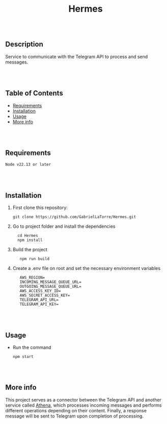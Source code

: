 <div align="center">
 <h1>Hermes</h1>
</div>

<br><br>
## Description
Service to communicate with the Telegram API to process and send messages.

<br><br>
## Table of Contents

- [Requirements](#requirements)
- [Installation](#installation)
- [Usage](#usage)
- [More info](#more-info)

<br><br>
## Requirements

 ```
Node v22.13 or later
 ```

<br><br>
## Installation
  1. First clone this repository:
     
      ```
      git clone https://github.com/GabrielLaTorre/Hermes.git
      ```
  2. Go to project folder and install the dependencies 

      ```
        cd Hermes
        npm install
      ```

  3. Build the project

     ```
        npm run build
      ```

  4. Create a .env file on root and set the necessary environment variables

     ```
        AWS_REGION=
        INCOMING_MESSAGE_QUEUE_URL=
        OUTGOING_MESSAGE_QUEUE_URL=
        AWS_ACCESS_KEY_ID=
        AWS_SECRET_ACCESS_KEY=
        TELEGRAM_API_URL=
        TELEGRAM_API_KEY=
      ```
<br><br>
## Usage

- Run the command

    ```
    npm start
    ```

<br><br>
## More info

This project serves as a connector between the Telegram API and another service called [Athena](https://github.com/GabrielLaTorre/Atenea), which processes incoming messages and performs different operations depending on their content. Finally, a response message will be sent to Telegram upon completion of processing.
